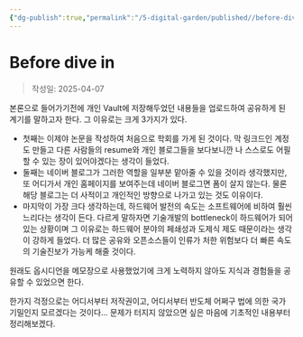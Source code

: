```yaml
---
{"dg-publish":true,"permalink":"/5-digital-garden/published//before-dive-in/","created":"2025-04-07T09:30:14.738+09:00"}
---
```



# Before dive in

> 작성일: 2025-04-07


본론으로 들어가기전에 개인 Vault에 저장해두었던 내용들을 업로드하여 공유하게 된 계기를 말하고자 한다. 
그 이유로는 크게 3가지가 있다.
- 첫째는 이제야 논문을 작성하여 처음으로 학회를 가게 된 것이다. 막 링크드인 계정도 만들고 다른 사람들의 resume와 개인 블로그들을 보다보니깐 나 스스로도 어필할 수 있는 장이 있어야겠다는 생각이 들었다.
- 둘째는 네이버 블로그가 그러한 역할을 일부분 맡아줄 수 있을 것이라 생각했지만, 또 어디가서 개인 홈페이지를 보여주는데 네이버 블로그면 폼이 살지 않는다. 물론 해당 블로그는 더 사적이고 개인적인 방향으로 나가고 있는 것도 이유이다.
- 마지막이 가장 크다 생각하는데, 하드웨어 발전의 속도는 소프트웨어에 비하여 훨씬 느리다는 생각이 든다. 다르게 말하자면 기술개발의 bottleneck이 하드웨어가 되어 있는 상황이며 그 이유로는 하드웨어 분야의 페쇄성과 도제식 제도 때문이라는 생각이 강하게 들었다. 더 많은 공유와 오픈소스들이 인류가 처한 위험보다 더 빠른 속도의 기술진보가 가능케 해줄 것이다.

원래도 옵시디언을 메모장으로 사용했었기에 크게 노력하지 않아도 지식과 경험들을 공유할 수 있었으면 한다.

한가지 걱정으로는 어디서부터 저작권이고, 어디서부터 반도체 어쩌구 법에 의한 국가 기밀인지 모르겠다는 것이다... 문제가 터지지 않았으면 싶은 마음에 기초적인 내용부터 정리해보겠다.